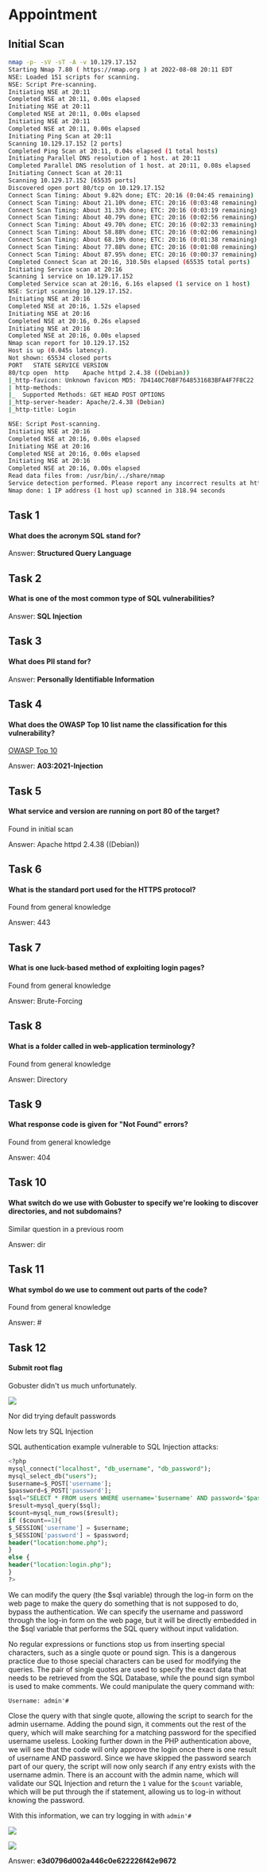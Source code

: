 # Appointment

## Initial Scan

```bash
nmap -p- -sV -sT -A -v 10.129.17.152
Starting Nmap 7.80 ( https://nmap.org ) at 2022-08-08 20:11 EDT
NSE: Loaded 151 scripts for scanning.
NSE: Script Pre-scanning.
Initiating NSE at 20:11
Completed NSE at 20:11, 0.00s elapsed
Initiating NSE at 20:11
Completed NSE at 20:11, 0.00s elapsed
Initiating NSE at 20:11
Completed NSE at 20:11, 0.00s elapsed
Initiating Ping Scan at 20:11
Scanning 10.129.17.152 [2 ports]
Completed Ping Scan at 20:11, 0.04s elapsed (1 total hosts)
Initiating Parallel DNS resolution of 1 host. at 20:11
Completed Parallel DNS resolution of 1 host. at 20:11, 0.08s elapsed
Initiating Connect Scan at 20:11
Scanning 10.129.17.152 [65535 ports]
Discovered open port 80/tcp on 10.129.17.152
Connect Scan Timing: About 9.82% done; ETC: 20:16 (0:04:45 remaining)
Connect Scan Timing: About 21.10% done; ETC: 20:16 (0:03:48 remaining)
Connect Scan Timing: About 31.33% done; ETC: 20:16 (0:03:19 remaining)
Connect Scan Timing: About 40.79% done; ETC: 20:16 (0:02:56 remaining)
Connect Scan Timing: About 49.70% done; ETC: 20:16 (0:02:33 remaining)
Connect Scan Timing: About 58.88% done; ETC: 20:16 (0:02:06 remaining)
Connect Scan Timing: About 68.19% done; ETC: 20:16 (0:01:38 remaining)
Connect Scan Timing: About 77.88% done; ETC: 20:16 (0:01:08 remaining)
Connect Scan Timing: About 87.95% done; ETC: 20:16 (0:00:37 remaining)
Completed Connect Scan at 20:16, 310.50s elapsed (65535 total ports)
Initiating Service scan at 20:16
Scanning 1 service on 10.129.17.152
Completed Service scan at 20:16, 6.16s elapsed (1 service on 1 host)
NSE: Script scanning 10.129.17.152.
Initiating NSE at 20:16
Completed NSE at 20:16, 1.52s elapsed
Initiating NSE at 20:16
Completed NSE at 20:16, 0.26s elapsed
Initiating NSE at 20:16
Completed NSE at 20:16, 0.00s elapsed
Nmap scan report for 10.129.17.152
Host is up (0.045s latency).
Not shown: 65534 closed ports
PORT   STATE SERVICE VERSION
80/tcp open  http    Apache httpd 2.4.38 ((Debian))
|_http-favicon: Unknown favicon MD5: 7D4140C76BF7648531683BFA4F7F8C22
| http-methods: 
|_  Supported Methods: GET HEAD POST OPTIONS
|_http-server-header: Apache/2.4.38 (Debian)
|_http-title: Login

NSE: Script Post-scanning.
Initiating NSE at 20:16
Completed NSE at 20:16, 0.00s elapsed
Initiating NSE at 20:16
Completed NSE at 20:16, 0.00s elapsed
Initiating NSE at 20:16
Completed NSE at 20:16, 0.00s elapsed
Read data files from: /usr/bin/../share/nmap
Service detection performed. Please report any incorrect results at https://nmap.org/submit/ .
Nmap done: 1 IP address (1 host up) scanned in 318.94 seconds
```

## Task 1

#### What does the acronym SQL stand for?

Answer: **Structured Query Language**

## Task 2

#### What is one of the most common type of SQL vulnerabilities?

Answer: **SQL Injection**

## Task 3

#### What does PII stand for?

Answer: **Personally Identifiable Information**

## Task 4

#### What does the OWASP Top 10 list name the classification for this vulnerability?

[OWASP Top 10](https://owasp.org/Top10/)

Answer: **A03:2021-Injection**

## Task 5

#### What service and version are running on port 80 of the target?

Found in initial scan

Answer: Apache httpd 2.4.38 ((Debian))

## Task 6

#### What is the standard port used for the HTTPS protocol?

Found from general knowledge

Answer: 443

## Task 7

#### What is one luck-based method of exploiting login pages?

Found from general knowledge

Answer: Brute-Forcing

## Task 8

#### What is a folder called in web-application terminology?

Found from general knowledge

Answer: Directory

## Task 9

#### What response code is given for "Not Found" errors?

Found from general knowledge

Answer: 404

## Task 10

#### What switch do we use with Gobuster to specify we're looking to discover directories, and not subdomains?

Similar question in a previous room

Answer: dir

## Task 11

#### What symbol do we use to comment out parts of the code?

Found from general knowledge

Answer: #

## Task 12

#### Submit root flag

Gobuster didn't us much unfortunately.

![](<../../../.gitbook/assets/image (10) (2) (2).png>)

Nor did trying default passwords

Now lets try SQL Injection

SQL authentication example vulnerable to SQL Injection attacks:&#x20;

```sql
<?php
mysql_connect("localhost", "db_username", "db_password");
mysql_select_db("users");
$username=$_POST['username'];
$password=$_POST['password'];
$sql="SELECT * FROM users WHERE username='$username' AND password='$password'";
$result=mysql_query($sql);
$count=mysql_num_rows($result);
if ($count==1){
$_SESSION['username'] = $username;
$_SESSION['password'] = $password;
header("location:home.php");
}
else {
header("location:login.php");
}
?>
```

We can modify the query (the $sql variable) through the log-in form on the web page to make the query do something that is not supposed to do, bypass the authentication. We can specify the username and password through the log-in form on the web page, but it will be directly embedded in the $sql variable that performs the SQL query without input validation.

No regular expressions or functions stop us from inserting special characters, such as a single quote or pound sign. This is a dangerous practice due to those special characters can be used for modifying the queries. The pair of single quotes are used to specify the exact data that needs to be retrieved from the SQL Database, while the pound sign symbol is used to make comments. We could manipulate the query command with:

```
Username: admin'#
```

Close the query with that single quote, allowing the script to search for the admin username. Adding the pound sign, it comments out the rest of the query, which will make searching for a matching password for the specified username useless. Looking further down in the PHP authentication above, we will see that the code will only approve the login once there is one result of username AND password. Since we have skipped the password search part of our query, the script will now only search if any entry exists with the username admin. There is an account with the admin name, which will validate our SQL Injection and return the `1` value for the `$count` variable, which will be put through the if statement, allowing us to log-in without knowing the password.

With this information, we can try logging in with `admin'#`

![](<../../../.gitbook/assets/image (1) (1) (5).png>)

![](<../../../.gitbook/assets/image (12) (1) (1) (2).png>)

Answer: **e3d0796d002a446c0e622226f42e9672**
